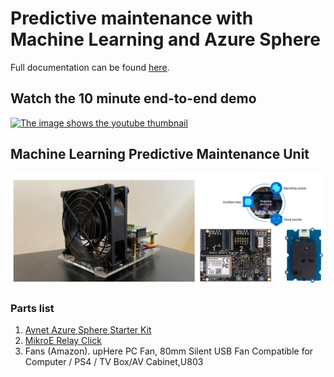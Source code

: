 # Predictive maintenance with Machine Learning and Azure Sphere

Full documentation can be found [here](https://gloveboxes.github.io/AiPoweredPredictiveMaintenanceDocs).

## Watch the 10 minute end-to-end demo

[![The image shows the youtube thumbnail](https://github.com/gloveboxes/AzureSphereClassify/wiki/media/predictive_maintenace_youtube.png)](https://youtu.be/62XKxzRld28)

## Machine Learning Predictive Maintenance Unit

![Image shows the Machine Learning Predictive Maintenance rig](img/smart_hvac.png)

### Parts list

1. [Avnet Azure Sphere Starter Kit](https://www.avnet.com/wps/portal/us/products/avnet-boards/avnet-board-families/ms-azure-sphere/)
1. [MikroE Relay Click](https://www.mikroe.com/relay-click)
1. Fans (Amazon). upHere PC Fan, 80mm Silent USB Fan Compatible for Computer / PS4 / TV Box/AV Cabinet,U803
